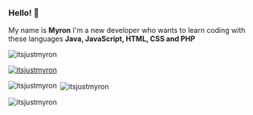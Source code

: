 ### Hello! 👋

My name is **Myron** I'm a new developer who wants to learn coding with these languages **Java, JavaScript, HTML, CSS and PHP**

<p align="left"> <img src="https://komarev.com/ghpvc/?username=itsjustmyron&label=Profile%20views&color=0e75b6&style=flat" alt="itsjustmyron" /> </p>

<p align="left"> <a href="https://github.com/ryo-ma/github-profile-trophy"><img src="https://github-profile-trophy.vercel.app/?username=itsjustmyron" alt="itsjustmyron" /></a> </p>


<p><img align="left" src="https://github-readme-stats.vercel.app/api/top-langs?username=itsjustmyron&show_icons=true&locale=en&layout=compact" alt="itsjustmyron" /></p>

<p>&nbsp;<img align="center" src="https://github-readme-stats.vercel.app/api?username=itsjustmyron&show_icons=true&locale=en" alt="itsjustmyron" /></p>

<p><img align="center" src="https://github-readme-streak-stats.herokuapp.com/?user=itsjustmyron&" alt="itsjustmyron" /></p>
